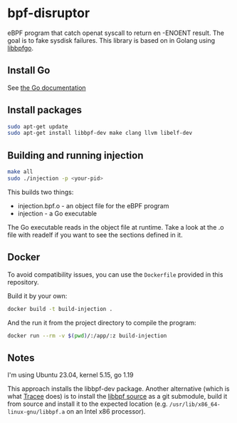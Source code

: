 # bpf-disruptor
eBPF program that catch openat syscall to return en -ENOENT result. The goal is to fake sysdisk failures. This library is based on in Golang using [libbpfgo](https://github.com/aquasecurity/tree/main/libbpfgo). 

## Install Go 

See [the Go documentation](https://golang.org/doc/install)

## Install packages

```sh
sudo apt-get update
sudo apt-get install libbpf-dev make clang llvm libelf-dev
```

## Building and running injection

```sh
make all
sudo ./injection -p <your-pid>
```

This builds two things:
* injection.bpf.o - an object file for the eBPF program
* injection - a Go executable

The Go executable reads in the object file at runtime. Take a look at the .o file with readelf if you want to see the sections defined in it.

## Docker

To avoid compatibility issues, you can use the `Dockerfile` provided in this repository.

Build it by your own:

```bash
docker build -t build-injection .
```

And the run it from the project directory to compile the program:

```bash
docker run --rm -v $(pwd)/:/app/:z build-injection
```

## Notes 

I'm using Ubuntu 23.04, kernel 5.15, go 1.19

This approach installs the libbpf-dev package. Another alternative (which is what [Tracee](https://github.com/aquasecurity/tracee) does) is to install the [libbpf source](https://github.com/libbpf/libbpf) as a git submodule, build it from source and install it to the expected location (e.g. `/usr/lib/x86_64-linux-gnu/libbpf.a` on an Intel x86 processor).
